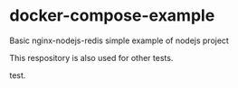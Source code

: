 # docker-compose-example
Basic nginx-nodejs-redis
simple example of nodejs project

This respository is also used for other tests.

test.
